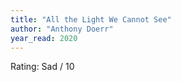 ```yaml
---
title: "All the Light We Cannot See"
author: "Anthony Doerr"
year_read: 2020
---
```


Rating: Sad / 10
